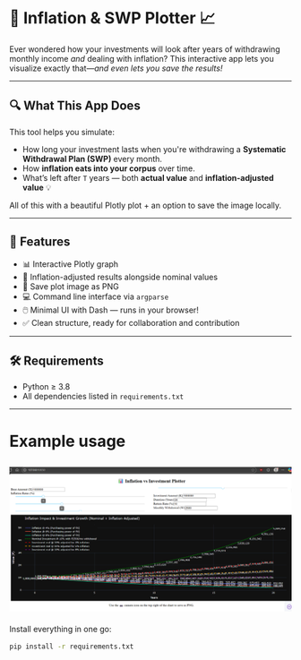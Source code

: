 # 💸 Inflation & SWP Plotter 📈

Ever wondered how your investments will look after years of withdrawing monthly income *and* dealing with inflation? This interactive app lets you visualize exactly that—*and even lets you save the results!*

---

## 🔍 What This App Does

This tool helps you simulate:

- How long your investment lasts when you're withdrawing a **Systematic Withdrawal Plan (SWP)** every month.
- How **inflation eats into your corpus** over time.
- What’s left after `T` years — both **actual value** and **inflation-adjusted value** 💡

All of this with a beautiful Plotly plot + an option to save the image locally.

---

## 🚀 Features

- 📊 Interactive Plotly graph
- 🧠 Inflation-adjusted results alongside nominal values
- 💾 Save plot image as PNG
- 💻 Command line interface via `argparse`
- 🖱️ Minimal UI with Dash — runs in your browser!
- ✅ Clean structure, ready for collaboration and contribution

---

## 🛠️ Requirements

- Python ≥ 3.8
- All dependencies listed in `requirements.txt`

---
# Example usage
![Visualization of SWP vs Inflation Adjusted Value](media/usage_example.png)
---

Install everything in one go:
```bash
pip install -r requirements.txt

